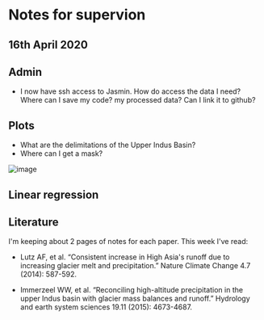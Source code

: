 # Notes for supervion

## 16th April 2020

## Admin

* I now have ssh access to Jasmin. How do access the data I need? Where can I save my code? my processed data? Can I link it to github?

## Plots

* What are the delimitations of the Upper Indus Basin?
* Where can I get a mask?

![image](https://www.dropbox.com/s/ouq1gr14g4tfjoj/Screenshot%202020-04-10%20at%2016.30.44.png)

## Linear regression

## Literature

I'm keeping about 2 pages of notes for each paper. This week I've read:

* Lutz AF, et al. “Consistent increase in High Asia's runoff due to increasing glacier melt and precipitation.” Nature Climate Change 4.7 (2014): 587-592.

* Immerzeel WW, et al. “Reconciling high-altitude precipitation in the upper Indus basin with glacier mass balances and runoff.” Hydrology and earth system sciences 19.11 (2015): 4673-4687.